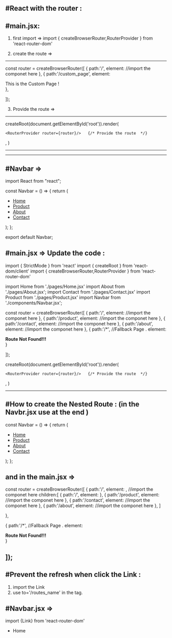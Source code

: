 #React with the router : 
--------------------------
#main.jsx: 
----------
1. first import  => import { createBrowserRouter,RouterProvider } from 'react-router-dom'

2. create the route => 
-----------------------
const router = createBrowserRouter([
  {
    path:'/',
    element: <Navbar/> //import the componet here 
  },
  {
    path:'/custom_page',
    element: <div>This is the Custom Page !</div>
  },

]); 

3. Provide the route => 
--------------------
createRoot(document.getElementById('root')).render(
  <StrictMode>
   
    <RouterProvider router={router}/>   {/* Provide the route  */}
  </StrictMode>,
)


--------------------------------------------------------------------
--------------------------------------------------------------------
#Navbar => 
-----------
import React from "react";

const Navbar = () => {
  return (
    <nav>
      <ul>
        <li>
          <a href="/">Home</a>
        </li>
        <li>
          <a href="/product">Product</a>
        </li>
        <li>
          <a href="/about">About</a>
        </li>
        <li>
          <a href="/contact">Contact</a>
        </li>
      </ul>
    </nav>
  );
};

export default Navbar;

#main.jsx => Update the code : 
------------------------------
import { StrictMode } from 'react'
import { createRoot } from 'react-dom/client'
import { createBrowserRouter,RouterProvider } from 'react-router-dom'


import Home from './pages/Home.jsx'
import About from './pages/About.jsx';
import Contact from './pages/Contact.jsx'
import Product from './pages/Product.jsx'
import Navbar from './components/Navbar.jsx';

const router = createBrowserRouter([
  {
    path:'/',
    element: <Navbar/> //import the componet here 
  },
  {
    path:'/product',
    element: <Product/> //import the componet here 
  },
  {
    path:'/contact',
    element: <Contact/> //import the componet here 
  },
  {
    path:'/about',
    element: <About/> //import the componet here 
  },
  {
    path:'/*', //Fallback Page . 
    element:<div><strong>Route Not Found!!!</strong></div>
  }

]); 

createRoot(document.getElementById('root')).render(
  <StrictMode>
   
    <RouterProvider router={router}/>   {/* Provide the route  */}
  </StrictMode>,
)


--------------------------------------------------------------------
#How to create the Nested Route : (in the Navbr.jsx use at the end <Outlet > )
-----------------------------------

const Navbar = () => {
  return (
    <nav>
      <ul>
        <li>
          <a href="/">Home</a>
        </li>
        <li>
          <a href="/product">Product</a>
        </li>
        <li>
          <a href="/about">About</a>
        </li>
        <li>
          <a href="/contact">Contact</a>
        </li>
      </ul>
      <Outlet/>
    </nav>
  );
};



and in the main.jsx => 
-------------------------

const router = createBrowserRouter([
  {
    path:'/',
    element: <Navbar/>, //import the componet here 
    children:[
      {
        path:'/',
        element: <Home/>
      },
      {
        path:'/product',
        element: <Product/> //import the componet here 
      },
      {
        path:'/contact',
        element: <Contact/> //import the componet here 
      },
      {
        path:'/about',
        element: <About/> //import the componet here 
      },
    ]
    
  },
 
  {
    path:'/*', //Fallback Page . 
    element:<div><strong>Route Not Found!!!</strong></div>
  }

]); 
--------------------------------------------------------------------
#Prevent the refresh when click the Link : 
------------------------------------------
1. import the Link 
2. use to='/routes_name' in the <Link> tag. 

#Navbar.jsx => 
---------------
import {Link} from 'react-router-dom'

 <nav>
      <ul>
        <li>
          <Link to="/">Home</Link>
        </li>
      </ul>
      <Outlet/>
</nav>
